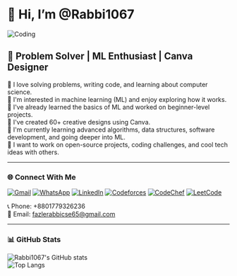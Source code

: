 # 👋 Hi, I’m @Rabbi1067

![Coding](https://media.giphy.com/media/qgQUggAC3Pfv687qPC/giphy.gif)

## 🚀 Problem Solver | ML Enthusiast | Canva Designer

👀 I love solving problems, writing code, and learning about computer science.  
🤖 I'm interested in machine learning (ML) and enjoy exploring how it works.  
🧠 I've already learned the basics of ML and worked on beginner-level projects.  
🎨 I've created 60+ creative designs using Canva.  
🌱 I'm currently learning advanced algorithms, data structures, software development, and going deeper into ML.  
💞️ I want to work on open-source projects, coding challenges, and cool tech ideas with others.

---

### 🌐 Connect With Me

[![Gmail](https://img.shields.io/badge/Gmail-D14836?style=for-the-badge&logo=gmail&logoColor=white)](mailto:fazlerabbicse65@gmail.com)
[![WhatsApp](https://img.shields.io/badge/WhatsApp-25D366?style=for-the-badge&logo=whatsapp&logoColor=white)](https://wa.me/01779326236)
[![LinkedIn](https://img.shields.io/badge/LinkedIn-blue?style=for-the-badge&logo=linkedin&logoColor=white)](https://www.linkedin.com/in/fazley-rabbi1067/)
[![Codeforces](https://img.shields.io/badge/Codeforces-orange?style=for-the-badge&logo=codeforces&logoColor=white)](https://codeforces.com/profile/rabbi1067)
[![CodeChef](https://img.shields.io/badge/CodeChef-5B4638?style=for-the-badge&logo=codechef&logoColor=white)](https://www.codechef.com/users/rabbi1067)
[![LeetCode](https://img.shields.io/badge/LeetCode-FFA116?style=for-the-badge&logo=leetcode&logoColor=white)](https://leetcode.com/u/rabbi1067/)

📞 Phone: +8801779326236  
📧 Email: fazlerabbicse65@gmail.com

---

### 📊 GitHub Stats

![Rabbi1067's GitHub stats](https://github-readme-stats.vercel.app/api?username=rabbi1067&show_icons=true&theme=radical)  
![Top Langs](https://github-readme-stats.vercel.app/api/top-langs/?username=rabbi1067&layout=compact&theme=radical)
